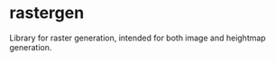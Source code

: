 rastergen
=========

Library for raster generation, intended for both image and heightmap generation.
